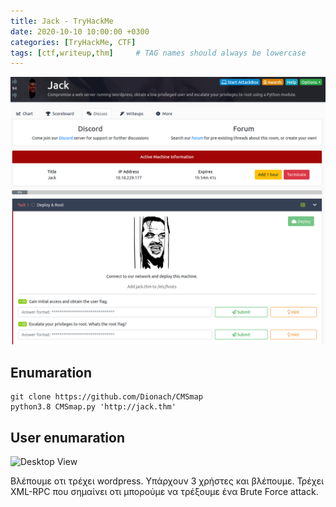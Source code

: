 ```yaml
---
title: Jack - TryHackMe
date: 2020-10-10 10:00:00 +0300
categories: [TryHackMe, CTF]
tags: [ctf,writeup,thm]     # TAG names should always be lowercase
---
```


![Desktop View](/assets/img/sample/thm/jack_home_screen.thm.png)

## Enumaration

```shell
git clone https://github.com/Dionach/CMSmap
python3.8 CMSmap.py 'http://jack.thm'
```

## User enumaration

![Desktop View](/assets/img/sample/htm/jack_cms_enumaration.png)

Βλέπουμε οτι τρέχει wordpress. Υπάρχουν 3 χρήστες και βλέπουμε. Τρέχει XML-RPC που σημαίνει οτι μπορούμε να τρέξουμε ένα Brute Force attack.